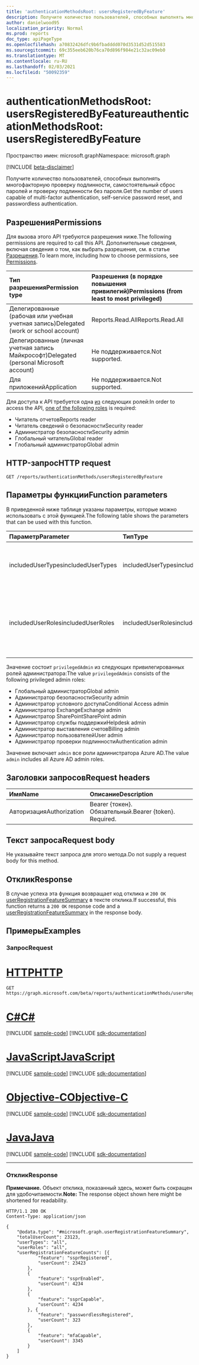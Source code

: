 ```yaml
---
title: 'authenticationMethodsRoot: usersRegisteredByFeature'
description: Получите количество пользователей, способных выполнять многофакторную проверку подлинности, самостоятельный сброс паролей и проверку подлинности без пароля.
author: danielwood95
localization_priority: Normal
ms.prod: reports
doc_type: apiPageType
ms.openlocfilehash: a70832426dfc9b6fbadddd070d3531d52d515583
ms.sourcegitcommit: 69c355eeb620b76ca70d896f984e21c32ac09eb0
ms.translationtype: MT
ms.contentlocale: ru-RU
ms.lasthandoff: 02/03/2021
ms.locfileid: "50092359"
---
```

# <a name="authenticationmethodsroot-usersregisteredbyfeature"></a><span data-ttu-id="d98dc-103">authenticationMethodsRoot: usersRegisteredByFeature</span><span class="sxs-lookup"><span data-stu-id="d98dc-103">authenticationMethodsRoot: usersRegisteredByFeature</span></span>
<span data-ttu-id="d98dc-104">Пространство имен: microsoft.graph</span><span class="sxs-lookup"><span data-stu-id="d98dc-104">Namespace: microsoft.graph</span></span>

[!INCLUDE [beta-disclaimer](../../includes/beta-disclaimer.md)]

<span data-ttu-id="d98dc-105">Получите количество пользователей, способных выполнять многофакторную проверку подлинности, самостоятельный сброс паролей и проверку подлинности без пароля.</span><span class="sxs-lookup"><span data-stu-id="d98dc-105">Get the number of users capable of multi-factor authentication, self-service password reset, and passwordless authentication.</span></span>

## <a name="permissions"></a><span data-ttu-id="d98dc-106">Разрешения</span><span class="sxs-lookup"><span data-stu-id="d98dc-106">Permissions</span></span>
<span data-ttu-id="d98dc-107">Для вызова этого API требуются разрешения ниже.</span><span class="sxs-lookup"><span data-stu-id="d98dc-107">The following permissions are required to call this API.</span></span> <span data-ttu-id="d98dc-108">Дополнительные сведения, включая сведения о том, как выбрать разрешения, см. в статье [Разрешения](/graph/permissions-reference).</span><span class="sxs-lookup"><span data-stu-id="d98dc-108">To learn more, including how to choose permissions, see [Permissions](/graph/permissions-reference).</span></span>

|<span data-ttu-id="d98dc-109">Тип разрешения</span><span class="sxs-lookup"><span data-stu-id="d98dc-109">Permission type</span></span>|<span data-ttu-id="d98dc-110">Разрешения (в порядке повышения привилегий)</span><span class="sxs-lookup"><span data-stu-id="d98dc-110">Permissions (from least to most privileged)</span></span>|
|:---|:---|
|<span data-ttu-id="d98dc-111">Делегированные (рабочая или учебная учетная запись)</span><span class="sxs-lookup"><span data-stu-id="d98dc-111">Delegated (work or school account)</span></span>|<span data-ttu-id="d98dc-112">Reports.Read.All</span><span class="sxs-lookup"><span data-stu-id="d98dc-112">Reports.Read.All</span></span>|
|<span data-ttu-id="d98dc-113">Делегированные (личная учетная запись Майкрософт)</span><span class="sxs-lookup"><span data-stu-id="d98dc-113">Delegated (personal Microsoft account)</span></span>|<span data-ttu-id="d98dc-114">Не поддерживается.</span><span class="sxs-lookup"><span data-stu-id="d98dc-114">Not supported.</span></span>|
|<span data-ttu-id="d98dc-115">Для приложений</span><span class="sxs-lookup"><span data-stu-id="d98dc-115">Application</span></span>|<span data-ttu-id="d98dc-116">Не поддерживается.</span><span class="sxs-lookup"><span data-stu-id="d98dc-116">Not supported.</span></span>|

<span data-ttu-id="d98dc-117">Для доступа к API требуется одна [из](/azure/active-directory/users-groups-roles/directory-assign-admin-roles#available-roles) следующих ролей:</span><span class="sxs-lookup"><span data-stu-id="d98dc-117">In order to access the API, [one of the following roles](/azure/active-directory/users-groups-roles/directory-assign-admin-roles#available-roles) is required:</span></span>

* <span data-ttu-id="d98dc-118">Читатель отчетов</span><span class="sxs-lookup"><span data-stu-id="d98dc-118">Reports reader</span></span>
* <span data-ttu-id="d98dc-119">Читатель сведений о безопасности</span><span class="sxs-lookup"><span data-stu-id="d98dc-119">Security reader</span></span>
* <span data-ttu-id="d98dc-120">Администратор безопасности</span><span class="sxs-lookup"><span data-stu-id="d98dc-120">Security admin</span></span>
* <span data-ttu-id="d98dc-121">Глобальный читатель</span><span class="sxs-lookup"><span data-stu-id="d98dc-121">Global reader</span></span>
* <span data-ttu-id="d98dc-122">Глобальный администратор</span><span class="sxs-lookup"><span data-stu-id="d98dc-122">Global admin</span></span>

## <a name="http-request"></a><span data-ttu-id="d98dc-123">HTTP-запрос</span><span class="sxs-lookup"><span data-stu-id="d98dc-123">HTTP request</span></span>

<!-- {
  "blockType": "ignored"
}
-->
``` http
GET /reports/authenticationMethods/usersRegisteredByFeature
```

## <a name="function-parameters"></a><span data-ttu-id="d98dc-124">Параметры функции</span><span class="sxs-lookup"><span data-stu-id="d98dc-124">Function parameters</span></span>
<span data-ttu-id="d98dc-125">В приведенной ниже таблице указаны параметры, которые можно использовать с этой функцией.</span><span class="sxs-lookup"><span data-stu-id="d98dc-125">The following table shows the parameters that can be used with this function.</span></span>

|<span data-ttu-id="d98dc-126">Параметр</span><span class="sxs-lookup"><span data-stu-id="d98dc-126">Parameter</span></span>|<span data-ttu-id="d98dc-127">Тип</span><span class="sxs-lookup"><span data-stu-id="d98dc-127">Type</span></span>|<span data-ttu-id="d98dc-128">Описание</span><span class="sxs-lookup"><span data-stu-id="d98dc-128">Description</span></span>|
|:---|:---|:---|
|<span data-ttu-id="d98dc-129">includedUserTypes</span><span class="sxs-lookup"><span data-stu-id="d98dc-129">includedUserTypes</span></span>|<span data-ttu-id="d98dc-130">includedUserTypes</span><span class="sxs-lookup"><span data-stu-id="d98dc-130">includedUserTypes</span></span>|<span data-ttu-id="d98dc-131">Тип пользователя.</span><span class="sxs-lookup"><span data-stu-id="d98dc-131">User type.</span></span> <span data-ttu-id="d98dc-132">Возможные значения: `all`, `member`, `guest`.</span><span class="sxs-lookup"><span data-stu-id="d98dc-132">Possible values are: `all`, `member`, `guest`.</span></span>|
|<span data-ttu-id="d98dc-133">includedUserRoles</span><span class="sxs-lookup"><span data-stu-id="d98dc-133">includedUserRoles</span></span>|<span data-ttu-id="d98dc-134">includedUserRoles</span><span class="sxs-lookup"><span data-stu-id="d98dc-134">includedUserRoles</span></span>|<span data-ttu-id="d98dc-135">Тип роли пользователя.</span><span class="sxs-lookup"><span data-stu-id="d98dc-135">User role type.</span></span> <span data-ttu-id="d98dc-136">Возможные значения: `all`, `privilegedAdmin`, `admin`, `user`.</span><span class="sxs-lookup"><span data-stu-id="d98dc-136">Possible values are: `all`, `privilegedAdmin`, `admin`, `user`.</span></span>|

<span data-ttu-id="d98dc-137">Значение состоит `privilegedAdmin` из следующих привилегированных ролей администратора:</span><span class="sxs-lookup"><span data-stu-id="d98dc-137">The value `privilegedAdmin` consists of the following privileged admin roles:</span></span>

* <span data-ttu-id="d98dc-138">Глобальный администратор</span><span class="sxs-lookup"><span data-stu-id="d98dc-138">Global admin</span></span>
* <span data-ttu-id="d98dc-139">Администратор безопасности</span><span class="sxs-lookup"><span data-stu-id="d98dc-139">Security admin</span></span>
* <span data-ttu-id="d98dc-140">Администратор условного доступа</span><span class="sxs-lookup"><span data-stu-id="d98dc-140">Conditional Access admin</span></span>
* <span data-ttu-id="d98dc-141">Администратор Exchange</span><span class="sxs-lookup"><span data-stu-id="d98dc-141">Exchange admin</span></span>
* <span data-ttu-id="d98dc-142">Администратор SharePoint</span><span class="sxs-lookup"><span data-stu-id="d98dc-142">SharePoint admin</span></span>
* <span data-ttu-id="d98dc-143">Администратор службы поддержки</span><span class="sxs-lookup"><span data-stu-id="d98dc-143">Helpdesk admin</span></span>
* <span data-ttu-id="d98dc-144">Администратор выставления счетов</span><span class="sxs-lookup"><span data-stu-id="d98dc-144">Billing admin</span></span>
* <span data-ttu-id="d98dc-145">Администратор пользователей</span><span class="sxs-lookup"><span data-stu-id="d98dc-145">User admin</span></span>
* <span data-ttu-id="d98dc-146">Администратор проверки подлинности</span><span class="sxs-lookup"><span data-stu-id="d98dc-146">Authentication admin</span></span>

<span data-ttu-id="d98dc-147">Значение включает `admin` все роли администратора Azure AD.</span><span class="sxs-lookup"><span data-stu-id="d98dc-147">The value `admin` includes all Azure AD admin roles.</span></span> 

## <a name="request-headers"></a><span data-ttu-id="d98dc-148">Заголовки запросов</span><span class="sxs-lookup"><span data-stu-id="d98dc-148">Request headers</span></span>
|<span data-ttu-id="d98dc-149">Имя</span><span class="sxs-lookup"><span data-stu-id="d98dc-149">Name</span></span>|<span data-ttu-id="d98dc-150">Описание</span><span class="sxs-lookup"><span data-stu-id="d98dc-150">Description</span></span>|
|:---|:---|
|<span data-ttu-id="d98dc-151">Авторизация</span><span class="sxs-lookup"><span data-stu-id="d98dc-151">Authorization</span></span>|<span data-ttu-id="d98dc-p104">Bearer {токен}. Обязательный.</span><span class="sxs-lookup"><span data-stu-id="d98dc-p104">Bearer {token}. Required.</span></span>|

## <a name="request-body"></a><span data-ttu-id="d98dc-154">Текст запроса</span><span class="sxs-lookup"><span data-stu-id="d98dc-154">Request body</span></span>
<span data-ttu-id="d98dc-155">Не указывайте текст запроса для этого метода.</span><span class="sxs-lookup"><span data-stu-id="d98dc-155">Do not supply a request body for this method.</span></span>

## <a name="response"></a><span data-ttu-id="d98dc-156">Отклик</span><span class="sxs-lookup"><span data-stu-id="d98dc-156">Response</span></span>

<span data-ttu-id="d98dc-157">В случае успеха эта функция возвращает код отклика и `200 OK` [userRegistrationFeatureSummary](../resources/userregistrationfeaturesummary.md) в тексте отклика.</span><span class="sxs-lookup"><span data-stu-id="d98dc-157">If successful, this function returns a `200 OK` response code and a [userRegistrationFeatureSummary](../resources/userregistrationfeaturesummary.md) in the response body.</span></span>

## <a name="examples"></a><span data-ttu-id="d98dc-158">Примеры</span><span class="sxs-lookup"><span data-stu-id="d98dc-158">Examples</span></span>

### <a name="request"></a><span data-ttu-id="d98dc-159">Запрос</span><span class="sxs-lookup"><span data-stu-id="d98dc-159">Request</span></span>

# <a name="http"></a>[<span data-ttu-id="d98dc-160">HTTP</span><span class="sxs-lookup"><span data-stu-id="d98dc-160">HTTP</span></span>](#tab/http)
<!-- {
  "blockType": "request",
  "name": "authenticationmethodsroot_usersregisteredbyfeature"
}
-->
``` http
GET https://graph.microsoft.com/beta/reports/authenticationMethods/usersRegisteredByFeature(includedUserTypes='all',includedUserRoles='all')
```
# <a name="c"></a>[<span data-ttu-id="d98dc-161">C#</span><span class="sxs-lookup"><span data-stu-id="d98dc-161">C#</span></span>](#tab/csharp)
[!INCLUDE [sample-code](../includes/snippets/csharp/authenticationmethodsroot-usersregisteredbyfeature-csharp-snippets.md)]
[!INCLUDE [sdk-documentation](../includes/snippets/snippets-sdk-documentation-link.md)]

# <a name="javascript"></a>[<span data-ttu-id="d98dc-162">JavaScript</span><span class="sxs-lookup"><span data-stu-id="d98dc-162">JavaScript</span></span>](#tab/javascript)
[!INCLUDE [sample-code](../includes/snippets/javascript/authenticationmethodsroot-usersregisteredbyfeature-javascript-snippets.md)]
[!INCLUDE [sdk-documentation](../includes/snippets/snippets-sdk-documentation-link.md)]

# <a name="objective-c"></a>[<span data-ttu-id="d98dc-163">Objective-C</span><span class="sxs-lookup"><span data-stu-id="d98dc-163">Objective-C</span></span>](#tab/objc)
[!INCLUDE [sample-code](../includes/snippets/objc/authenticationmethodsroot-usersregisteredbyfeature-objc-snippets.md)]
[!INCLUDE [sdk-documentation](../includes/snippets/snippets-sdk-documentation-link.md)]

# <a name="java"></a>[<span data-ttu-id="d98dc-164">Java</span><span class="sxs-lookup"><span data-stu-id="d98dc-164">Java</span></span>](#tab/java)
[!INCLUDE [sample-code](../includes/snippets/java/authenticationmethodsroot-usersregisteredbyfeature-java-snippets.md)]
[!INCLUDE [sdk-documentation](../includes/snippets/snippets-sdk-documentation-link.md)]

---



### <a name="response"></a><span data-ttu-id="d98dc-165">Отклик</span><span class="sxs-lookup"><span data-stu-id="d98dc-165">Response</span></span>
<span data-ttu-id="d98dc-166">**Примечание.** Объект отклика, показанный здесь, может быть сокращен для удобочитаемости.</span><span class="sxs-lookup"><span data-stu-id="d98dc-166">**Note:** The response object shown here might be shortened for readability.</span></span>
<!-- {
  "blockType": "response",
  "truncated": true,
  "@odata.type": "microsoft.graph.userRegistrationFeatureSummary"
} -->

``` http
HTTP/1.1 200 OK
Content-Type: application/json

{
    "@odata.type": "#microsoft.graph.userRegistrationFeatureSummary",
    "totalUserCount": 23123,
    "userTypes": "all",
    "userRoles": "all",
    "userRegistrationFeatureCounts": [{
            "feature": "ssprRegistered",
            "userCount": 23423
        },
        {
            "feature": "ssprEnabled",
            "userCount": 4234
        },
        {
            "feature": "ssprCapable",
            "userCount": 4234
        }, {
            "feature": "passwordlessRegistered",
            "userCount": 323
        },
        {
            "feature": "mfaCapable",
            "userCount": 3345
        }
    ]
}
```
